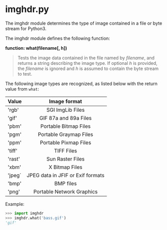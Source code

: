 imghdr.py
=========

The imghdr module determines the type of image contained in a file or byte stream for Python3.

The imghdr module defines the following function:

**function: what(filename[, h])**

>Tests the image data contained in the file named by *filename*, and returns a string describing the image type.  If optional *h* is provided, the *filename* is ignored and *h* is assumed to contain the byte stream to test.

The following image types are recognized, as listed below with the return value from `what`:

| Value  | Image format                      |
|--------|:---------------------------------:|
| 'rgb'  | SGI ImgLib Files                  |
| 'gif'  | GIF 87a and 89a Files             |
| 'pbm'  | Portable Bitmap Files             |
| 'pgm'  | Portable Graymap Files            |
| 'ppm'  | Portable Pixmap Files             |
| 'tiff' | TIFF Files                        |
| 'rast' | Sun Raster Files                  |
| 'xbm'  | X Bitmap Files                    |
| 'jpeg` | JPEG data in JFIF or Exif formats |
| 'bmp'  | BMP files                         |
| 'png'  | Portable Network Graphics         |



Example:
```python
>>> import imghdr
>>> imghdr.what('bass.gif')
'gif'
```
